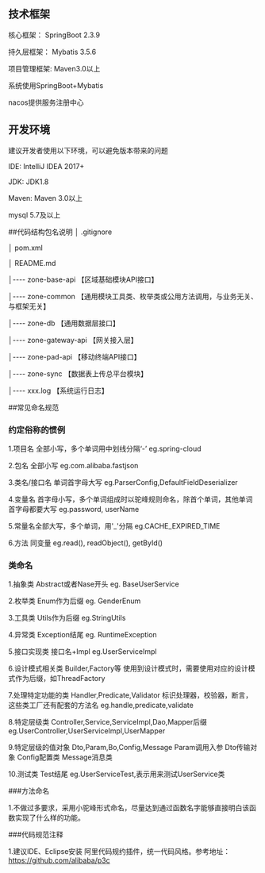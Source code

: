 
## 技术框架
  核心框架： SpringBoot 2.3.9
  
  持久层框架： Mybatis 3.5.6
  
  项目管理框架: Maven3.0以上
  
  系统使用SpringBoot+Mybatis
  
  nacos提供服务注册中心
  
##  开发环境
   建议开发者使用以下环境，可以避免版本带来的问题
   
   IDE: IntelliJ IDEA 2017+
   
   JDK: JDK1.8
   
   Maven: Maven 3.0以上
   
   mysql 5.7及以上

##代码结构包名说明
│  .gitignore

│  pom.xml

│  README.md
 
│---- zone-base-api  【区域基础模块API接口】     

│---- zone-common  【通用模块工具类、枚举类或公用方法调用，与业务无关、与框架无关】

│---- zone-db 【通用数据层接口】

│---- zone-gateway-api 【网关接入层】

│---- zone-pad-api 【移动终端API接口】   

│---- zone-sync 【数据表上传总平台模块】

│---- xxx.log  【系统运行日志】
 
##常见命名规范
### 约定俗称的惯例
1.项目名  全部小写，多个单词用中划线分隔‘-’    eg.spring-cloud

2.包名  全部小写    eg.com.alibaba.fastjson

3.类名/接口名 单词首字母大写     eg.ParserConfig,DefaultFieldDeserializer

4.变量名 首字母小写，多个单词组成时以驼峰规则命名，除首个单词，其他单词首字母都要大写     eg.password, userName

5.常量名全部大写，多个单词，用'_'分隔      eg.CACHE_EXPIRED_TIME

6.方法  同变量    eg.read(), readObject(), getById()

### 类命名
1.抽象类   Abstract或者Nase开头        eg. BaseUserService

2.枚举类  Enum作为后缀       eg. GenderEnum

3.工具类  Utils作为后缀      eg.StringUtils
 
4.异常类 Exception结尾      eg. RuntimeException

5.接口实现类  接口名+Impl      eg.UserServiceImpl

6.设计模式相关类  Builder,Factory等  使用到设计模式时，需要使用对应的设计模式作为后缀，如ThreadFactory

7.处理特定功能的类   Handler,Predicate,Validator   标识处理器，校验器，断言，这些类工厂还有配套的方法名 eg.handle,predicate,validate

8.特定层级类  Controller,Service,ServiceImpl,Dao,Mapper后缀    eg.UserController,UserServiceImpl,UserMapper

9.特定层级的值对象 Dto,Param,Bo,Config,Message   Param调用入参  Dto传输对象  Config配置类 Message消息类

10.测试类  Test结尾    eg.UserServiceTest,表示用来测试UserService类   


###方法命名

1.不做过多要求，采用小驼峰形式命名，尽量达到通过函数名字能够直接明白该函数实现了什么样的功能。

###代码规范注释

1.建议IDE、Eclipse安装 阿里代码规约插件，统一代码风格。参考地址：https://github.com/alibaba/p3c